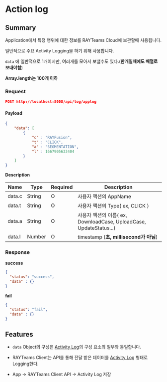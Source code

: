 # Action log

## Summary

Application에서 특정 행위에 대한 정보를 RAYTeams Cloud에 보관할때 사용됩니다.

일반적으로 주요 Activity Logging을 하기 위해 사용합니다.

```data``` 에 일반적으로 1개이지만, 여러개를 모아서 보낼수도 있다.(**한개일때에도 배열로 보내야함**)

**Array.length는 100개 이하**

### Request

```JSON
POST http://localhost:8008/api/log/applog
```

#### Payload

```JSON
{
    "data": [
        {
            "c" : "RAYFusion",
            "t" : "CLICK",
            "a" : "SEGMENTATION",
            "l" : 1667905633404
        }
    ]
}
```

**Description**

| Name | Type | Required | Description |
| --- | --- | --- | --- |
| data.c | String | O | 사용자 액션의 AppName  |
| data.t | String | O  | 사용자 액션의 Type( ex, CLICK )  |
| data.a | String | O  | 사용자 액션의 이름( ex, DownloadCase, UploadCase, UpdateStatus...)  |
| data.l | Number | O  | timestamp (**초, millisecond가 아님**)  |

### Response

**success**

```JSON
{
  "status": "success",
  "data" : {}
}
```

**fail**

```JSON
{
  "status": "fail",
  "data" : {}
}
```

## Features

* ```data``` Object의 구성은 [Activity Log](../developer/common/activity-log.md)의 구성 요소의 일부와 동일합니다.

* RAYTeams Client는 API를 통해 전달 받은 데이터를 [Activity Log](../developer/common/activity-log.md) 형태로 Logging한다.

* App -> RAYTeams Client API -> Activity Log 저장
